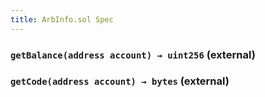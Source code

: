 ```yaml
---
title: ArbInfo.sol Spec
---
```


### `getBalance(address account) → uint256` (external)

### `getCode(address account) → bytes` (external)
